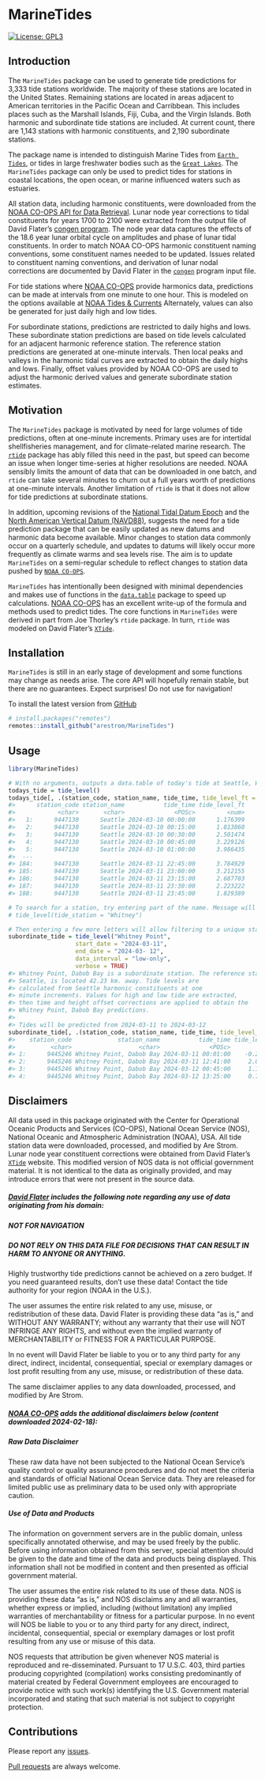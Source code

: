 
<!-- README.md is generated from README.Rmd. Please edit that file -->

# MarineTides

<!-- badges: start -->

[![License:
GPL3](https://img.shields.io/badge/License-GPL3-blue.svg)](https://www.gnu.org/licenses/gpl-3.0.en.html)

<!-- badges: end -->

## Introduction

The `MarineTides` package can be used to generate tide predictions for
3,333 tide stations worldwide. The majority of these stations are
located in the United States. Remaining stations are located in areas
adjacent to American territories in the Pacific Ocean and Carribbean.
This includes places such as the Marshall Islands, Fiji, Cuba, and the
Virgin Islands. Both harmonic and subordinate tide stations are
included. At current count, there are 1,143 stations with harmonic
constituents, and 2,190 subordinate stations.

The package name is intended to distinguish Marine Tides from
[`Earth Tides`](https://en.wikipedia.org/wiki/Earth_tide), or tides in
large freshwater bodies such as the
[`Great Lakes`](https://oceanservice.noaa.gov/facts/gltides.html). The
`MarineTides` package can only be used to predict tides for stations in
coastal locations, the open ocean, or marine influenced waters such as
estuaries.

All station data, including harmonic constituents, were downloaded from
the [NOAA CO-OPS API for Data
Retrieval](https://api.tidesandcurrents.noaa.gov/api/prod/#products).
Lunar node year corrections to tidal constituents for years 1700 to 2100
were extracted from the output file of David Flater’s [congen
program](https://flaterco.com/xtide/files.html#harmonicsfiles). The node
year data captures the effects of the 18.6 year lunar orbital cycle on
amplitudes and phase of lunar tidal constituents. In order to match NOAA
CO-OPS harmonic constituent naming conventions, some constituent names
needed to be updated. Issues related to constituent naming conventions,
and derivation of lunar nodal corrections are documented by David Flater
in the [`congen`](https://flaterco.com/files/xtide/congen_input.txt)
program input file.

For tide stations where [NOAA
CO-OPS](https://api.tidesandcurrents.noaa.gov/api/prod/#products)
provide harmonics data, predictions can be made at intervals from one
minute to one hour. This is modeled on the options available at [NOAA
Tides & Currents](https://tidesandcurrents.noaa.gov/) Alternately,
values can also be generated for just daily high and low tides.

For subordinate stations, predictions are restricted to daily highs and
lows. These subordinate station predictions are based on tide levels
calculated for an adjacent harmonic reference station. The reference
station predictions are generated at one-minute intervals. Then local
peaks and valleys in the harmonic tidal curves are extracted to obtain
the daily highs and lows. Finally, offset values provided by NOAA CO-OPS
are used to adjust the harmonic derived values and generate subordinate
station estimates.

## Motivation

The `MarineTides` package is motivated by need for large volumes of tide
predictions, often at one-minute increments. Primary uses are for
intertidal shellfisheries management, and for climate-related marine
research. The [`rtide`](https://github.com/poissonconsulting/rtide)
package has ably filled this need in the past, but speed can become an
issue when longer time-series at higher resolutions are needed. NOAA
sensibly limits the amount of data that can be downloaded in one batch,
and `rtide` can take several minutes to churn out a full years worth of
predictions at one-minute intervals. Another limitation of `rtide` is
that it does not allow for tide predictions at subordinate stations.

In addition, upcoming revisions of the [National Tidal Datum
Epoch](https://tidesandcurrents.noaa.gov/datum-updates/ntde/) and the
[North American Vertical Datum
(NAVD88)](https://oceanservice.noaa.gov/geodesy/three-datums.html),
suggests the need for a tide prediction package that can be easily
updated as new datums and harmonic data become available. Minor changes
to station data commonly occur on a quarterly schedule, and updates to
datums will likely occur more frequently as climate warms and sea levels
rise. The aim is to update `MarineTides` on a semi-regular schedule to
reflect changes to station data pushed by
[`NOAA CO-OPS`](https://tidesandcurrents.noaa.gov/products.html).

`MarineTides` has intentionally been designed with minimal dependencies
and makes use of functions in the
[`data.table`](https://rdatatable.gitlab.io/data.table/) package to
speed up calculations. [NOAA
CO-OPS](https://tidesandcurrents.noaa.gov/about_harmonic_constituents.html)
has an excellent write-up of the formula and methods used to predict
tides. The core functions in `MarineTides` were derived in part from Joe
Thorley’s `rtide` package. In turn, `rtide` was modeled on David
Flater’s [`XTide`](https://flaterco.com/xtide/).

## Installation

`MarineTides` is still in an early stage of development and some
functions may change as needs arise. The core API will hopefully remain
stable, but there are no guarantees. Expect surprises! Do not use for
navigation!

To install the latest version from
[GitHub](https://github.com/arestrom/MarineTides)

``` r
# install.packages("remotes")
remotes::install_github("arestrom/MarineTides")
```

## Usage

``` r
library(MarineTides)

# With no arguments, outputs a data.table of today's tide at Seattle, WA in 15 minute increments.
todays_tide = tide_level()
todays_tide[, .(station_code, station_name, tide_time, tide_level_ft = tide_level * 3.28084)]
#>      station_code station_name           tide_time tide_level_ft
#>            <char>       <char>              <POSc>         <num>
#>   1:      9447130      Seattle 2024-03-10 00:00:00      1.176399
#>   2:      9447130      Seattle 2024-03-10 00:15:00      1.813860
#>   3:      9447130      Seattle 2024-03-10 00:30:00      2.501474
#>   4:      9447130      Seattle 2024-03-10 00:45:00      3.229126
#>   5:      9447130      Seattle 2024-03-10 01:00:00      3.986435
#>  ---                                                            
#> 184:      9447130      Seattle 2024-03-11 22:45:00      3.784929
#> 185:      9447130      Seattle 2024-03-11 23:00:00      3.212155
#> 186:      9447130      Seattle 2024-03-11 23:15:00      2.687703
#> 187:      9447130      Seattle 2024-03-11 23:30:00      2.223222
#> 188:      9447130      Seattle 2024-03-11 23:45:00      1.829389

# To search for a station, try entering part of the name. Message will include list of possible matches.
# tide_level(tide_station = "Whitney")

# Then entering a few more letters will allow filtering to a unique station
subordinate_tide = tide_level("Whitney Point",
                   start_date = "2024-03-11",
                   end_date = "2024-03- 12",
                   data_interval = "low-only",
                   verbose = TRUE)
#> Whitney Point, Dabob Bay is a subordinate station. The reference station, 
#> Seattle, is located 42.23 km. away. Tide levels are 
#> calculated from Seattle harmonic constituents at one 
#> minute increments. Values for high and low tide are extracted, 
#> then time and height offset corrections are applied to obtain the 
#> Whitney Point, Dabob Bay predictions. 
#> 
#> Tides will be predicted from 2024-03-11 to 2024-03-12
subordinate_tide[, .(station_code, station_name, tide_time, tide_level_ft = tide_level * 3.28084)]
#>    station_code             station_name           tide_time tide_level_ft
#>          <char>                   <char>              <POSc>         <num>
#> 1:      9445246 Whitney Point, Dabob Bay 2024-03-11 00:01:00    -0.2454090
#> 2:      9445246 Whitney Point, Dabob Bay 2024-03-11 12:41:00     2.0966150
#> 3:      9445246 Whitney Point, Dabob Bay 2024-03-12 00:45:00     1.1837560
#> 4:      9445246 Whitney Point, Dabob Bay 2024-03-12 13:25:00     0.7557052
```

## Disclaimers

All data used in this package originated with the Center for Operational
Oceanic Products and Services (CO-OPS), National Ocean Service (NOS),
National Oceanic and Atmospheric Administration (NOAA), USA. All tide
station data were downloaded, processed, and modified by Are Strom.
Lunar node year constituent corrections were obtained from David
Flater’s [`XTide`](https://flaterco.com/xtide/) website. This modified
version of NOS data is not official government material. It is not
identical to the data as originally provided, and may introduce errors
that were not present in the source data.

##### [David Flater](https://flaterco.com/xtide/disclaimer.html) includes the following note regarding any use of data originating from his domain:

##### NOT FOR NAVIGATION

##### DO NOT RELY ON THIS DATA FILE FOR DECISIONS THAT CAN RESULT IN HARM TO ANYONE OR ANYTHING.

Highly trustworthy tide predictions cannot be achieved on a zero budget.
If you need guaranteed results, don’t use these data! Contact the tide
authority for your region (NOAA in the U.S.).

The user assumes the entire risk related to any use, misuse, or
redistribution of these data. David Flater is providing these data “as
is,” and WITHOUT ANY WARRANTY; without any warranty that their use will
NOT INFRINGE ANY RIGHTS, and without even the implied warranty of
MERCHANTABILITY or FITNESS FOR A PARTICULAR PURPOSE.

In no event will David Flater be liable to you or to any third party for
any direct, indirect, incidental, consequential, special or exemplary
damages or lost profit resulting from any use, misuse, or redistribution
of these data.

The same disclaimer applies to any data downloaded, processed, and
modified by Are Strom.

##### [NOAA CO-OPS](https://tidesandcurrents.noaa.gov/disclaimers.html) adds the additional disclaimers below (content downloaded 2024-02-18):

##### Raw Data Disclaimer

These raw data have not been subjected to the National Ocean Service’s
quality control or quality assurance procedures and do not meet the
criteria and standards of official National Ocean Service data. They are
released for limited public use as preliminary data to be used only with
appropriate caution.

##### Use of Data and Products

The information on government servers are in the public domain, unless
specifically annotated otherwise, and may be used freely by the public.
Before using information obtained from this server, special attention
should be given to the date and time of the data and products being
displayed. This information shall not be modified in content and then
presented as official government material.

The user assumes the entire risk related to its use of these data. NOS
is providing these data “as is,” and NOS disclaims any and all
warranties, whether express or implied, including (without limitation)
any implied warranties of merchantability or fitness for a particular
purpose. In no event will NOS be liable to you or to any third party for
any direct, indirect, incidental, consequential, special or exemplary
damages or lost profit resulting from any use or misuse of this data.

NOS requests that attribution be given whenever NOS material is
reproduced and re-disseminated. Pursuant to 17 U.S.C. 403, third parties
producing copyrighted (compilation) works consisting predominantly of
material created by Federal Government employees are encouraged to
provide notice with such work(s) identifying the U.S. Government
material incorporated and stating that such material is not subject to
copyright protection.

## Contributions

Please report any
[issues](https://github.com/arestrom/MarineTides/issues).

[Pull requests](https://github.com/arestrom/MarineTides/pulls) are
always welcome.
